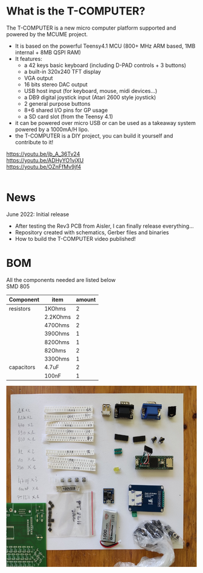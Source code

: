 # What is the T-COMPUTER?
The T-COMPUTER is a new micro computer platform supported and powered by the MCUME project.
- It is based on the powerful Teensy4.1 MCU (800+ MHz ARM based, 1MB internal + 8MB QSPI RAM)
- It features: 
  - a 42 keys basic keyboard (including D-PAD controls + 3 buttons)
  - a built-in 320x240 TFT display
  - VGA output 
  - 16 bits stereo DAC output
  - USB host input (for keyboard, mouse, midi devices...)
  - a DB9 digital joystick input (Atari 2600 style joystick)
  - 2 general purpose buttons    
  - 8+6 shared I/O pins for GP usage
  - a SD card slot (from the Teensy 4.1)
- it can be powered over micro USB or can be used as a takeaway system powered by a 1000mA/H lipo.   
- the T-COMPUTER is a DIY project, you can build it yourself and contribute to it!

https://youtu.be/jb_A_36Tv24 <br>
https://youtu.be/ADHyYO1vjXU <br>
https://youtu.be/OZnFfMv9jf4 <br>
<br>

# News
June 2022: Initial release<br>
- After testing the Rev3 PCB from Aisler, I can finally release everything...
- Repository created with schematics, Gerber files and binaries
- How to build the T-COMPUTER video published! 

# BOM

All the components needed are listed below<br>
SMD 805<br>

| Component | item | amount |
| --- | --- | --- |
| resistors| 1KOhms | 2 |
| | 2.2KOhms | 2 |
| | 470Ohms | 2 |
| | 390Ohms | 1 |
| | 820Ohms | 1 |
| | 82Ohms | 2 |
| |330Ohms | 1 |
| capacitors| 4.7uF | 2 |
| | 100nF | 1 |


<p align="center">
  <img width="640" height="480" src="/images/diybom.jpg">
</p>
